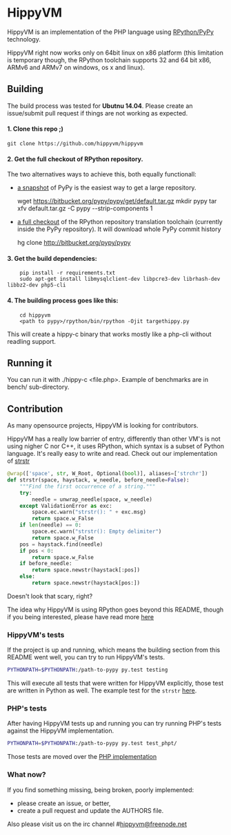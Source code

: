 # HippyVM

HippyVM is an implementation of the PHP language using
[RPython/PyPy](http://pypy.org "pypy website") technology.

HippyVM right now works only on 64bit linux on x86 platform (this limitation
is temporary though, the RPython toolchain supports 32 and 64 bit x86,
ARMv6 and ARMv7 on windows, os x and linux).


## Building

The build process was tested for **Ubutnu 14.04**. Please create an issue/submit pull request if things are not working as expected.


#### 1. Clone this repo ;)

    git clone https://github.com/hippyvm/hippyvm

#### 2. Get the full checkout of RPython repository. 

The two alternatives ways to achieve this, both equally functionall:
   - [a snapshot](https://bitbucket.org/pypy/pypy/get/default.tar.gz) of PyPy is the easiest way to get a large repository.

        wget https://bitbucket.org/pypy/pypy/get/default.tar.gz 
        mkdir pypy 
        tar xfv default.tar.gz -C pypy --strip-components 1

   
   - [a full checkout](http://bitbucket.org/pypy/pypy) of the RPython repository translation toolchain (currently inside the PyPy repository). It will download whole PyPy commit history 

        hg clone http://bitbucket.org/pypy/pypy

 
#### 3. Get the build dependencies:

        pip install -r requirements.txt
        sudo apt-get install libmysqlclient-dev libpcre3-dev librhash-dev libbz2-dev php5-cli


#### 4. The building process goes like this:

        cd hippyvm
        <path to pypy>/rpython/bin/rpython -Ojit targethippy.py
    

This will create a hippy-c binary that works mostly like a php-cli without
readling support.



## Running it

You can run it with ./hippy-c <file.php>. Example of benchmarks are in bench/
sub-directory.



## Contribution

As many opensource projects, HippyVM is looking for contributors.

HippyVM has a really low barrier of entry, differently than other VM's is not using nigher C nor C++, it uses RPython, which syntax is a subset of Python language. It's really easy to write and read. Check out our implementation of [strstr](http://php.net/manual/pl/function.strstr.php)

```python
@wrap(['space', str, W_Root, Optional(bool)], aliases=['strchr'])
def strstr(space, haystack, w_needle, before_needle=False):
    """Find the first occurrence of a string."""
    try:
        needle = unwrap_needle(space, w_needle)
    except ValidationError as exc:
        space.ec.warn("strstr(): " + exc.msg)
        return space.w_False
    if len(needle) == 0:
        space.ec.warn("strstr(): Empty delimiter")
        return space.w_False
    pos = haystack.find(needle)
    if pos < 0:
        return space.w_False
    if before_needle:
        return space.newstr(haystack[:pos])
    else:
        return space.newstr(haystack[pos:])
```

Doesn't look that scary, right?

The idea why HippyVM is using RPython goes beyond this README, though if you being interested, please have read more [here](http://pypy.readthedocs.org/en/latest/getting-started-dev.html)


### HippyVM's tests 

If the project is up and running, which means the building section from this README went well, you can try to run HippyVM's tests.

```bash
PYTHONPATH=$PYTHONPATH:/path-to-pypy py.test testing
```

This will execute all tests that were written for HippyVM explicitly,
those test are written in Python as well.
The example test for the `strstr` [here](https://github.com/hippyvm/hippyvm/blob/master/testing/test_string_funcs.py#L696).

### PHP's tests 

After having HippyVM tests up and running you can
try running PHP's tests against the HippyVM implementation. 

```bash
PYTHONPATH=$PYTHONPATH:/path-to-pypy py.test test_phpt/
```

Those tests are moved over the [PHP implementation](https://github.com/php/php-src)


### What now?

If you find something missing, being broken, poorly implemented:
 - please create an issue, or better,
 - create a pull request and update the AUTHORS file.

Also please visit us on the irc channel #hippyvm@freenode.net 
